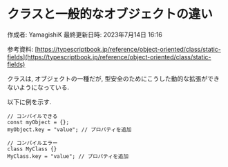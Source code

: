 # クラスと一般的なオブジェクトの違い

作成者: YamagishiK
最終更新日時: 2023年7月14日 16:16

参考資料:  [https://typescriptbook.jp/reference/object-oriented/class/static-fields](https://typescriptbook.jp/reference/object-oriented/class/static-fields)

クラスは, オブジェクトの一種だが, 型安全のためにこうした動的な拡張ができないようになっている.

以下に例を示す.

```tsx
// コンパイルできる
const myObject = {};
myObject.key = "value"; // プロパティを追加
 
// コンパイルエラー
class MyClass {}
MyClass.key = "value"; // プロパティを追加
```
